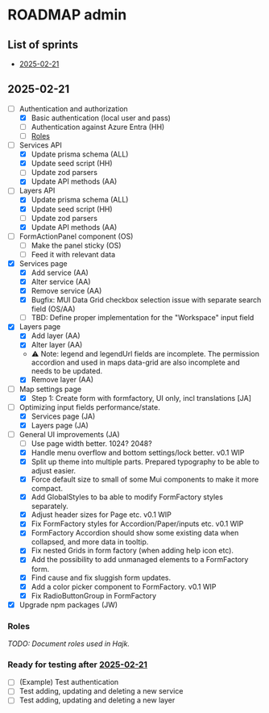 # ROADMAP admin

## List of sprints

- [2025-02-21](#2025-02-21)

## 2025-02-21

- [ ] Authentication and authorization
  - [x] Basic authentication (local user and pass)
  - [ ] Authentication against Azure Entra (HH)
  - [ ] [Roles](#roles)
- [ ] Services API
  - [x] Update prisma schema (ALL)
  - [x] Update seed script (HH)
  - [ ] Update zod parsers
  - [x] Update API methods (AA)
- [ ] Layers API
  - [x] Update prisma schema (ALL)
  - [x] Update seed script (HH)
  - [ ] Update zod parsers
  - [x] Update API methods (AA)
- [ ] FormActionPanel component (OS)
  - [ ] Make the panel sticky (OS)
  - [ ] Feed it with relevant data
- [x] Services page
  - [x] Add service (AA)
  - [x] Alter service (AA)
  - [x] Remove service (AA)
  - [x] Bugfix: MUI Data Grid checkbox selection issue with separate search field (OS/AA)
  - [ ] TBD: Define proper implementation for the "Workspace" input field
- [x] Layers page
  - [x] Add layer (AA)
  - [x] Alter layer (AA)
  - ⚠️ Note: legend and legendUrl fields are incomplete. The permission accordion and used in maps data-grid are also incomplete and needs to be updated.
  - [x] Remove layer (AA)
- [ ] Map settings page
  - [x] Step 1: Create form with formfactory, UI only, incl translations [JA]
- [ ] Optimizing input fields performance/state.
  - [x] Services page (JA)
  - [x] Layers page (JA)
- [ ] General UI improvements (JA)
  - [ ] Use page width better. 1024? 2048?
  - [x] Handle menu overflow and bottom settings/lock better. v0.1 WIP
  - [x] Split up theme into multiple parts. Prepared typography to be able to adjust easier.
  - [x] Force default size to small of some Mui components to make it more compact.
  - [x] Add GlobalStyles to ba able to modify FormFactory styles separately.
  - [x] Adjust header sizes for Page etc. v0.1 WIP
  - [x] Fix FormFactory styles for Accordion/Paper/inputs etc. v0.1 WIP
  - [x] FormFactory Accordion should show some existing data when collapsed, and more data in tooltip.
  - [x] Fix nested Grids in form factory (when adding help icon etc).
  - [x] Add the possibility to add unmanaged elements to a FormFactory form.
  - [x] Find cause and fix sluggish form updates.
  - [x] Add a color picker component to FormFactory. v0.1 WIP
  - [x] Fix RadioButtonGroup in FormFactory
- [x] Upgrade npm packages (JW)

### Roles

_TODO: Document roles used in Hajk._

### Ready for testing after [2025-02-21](#2025-02-21)

- [ ] (Example) Test authentication
- [ ] Test adding, updating and deleting a new service
- [ ] Test adding, updating and deleting a new layer

